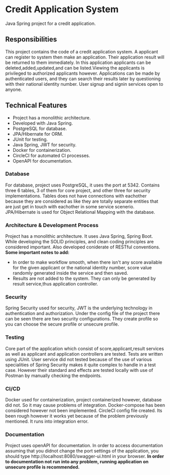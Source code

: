 # Credit Application System

Java Spring project for a credit application.

## Responsibilities
This project contains the code of a credit application system. A applicant can register to system then make an application. 
Their application result will be returned to them immediately. In this application applicants can be deleted,added,updated,and can be listed.Viewing the applicants is privileged to
authorized applicants however. Applications can be made by authenticated users, and they can search their results later by questioning with their national identity number. 
User signup and signin services open to anyone.<br> 
 


## Technical Features
- Project has a monolithic architecture.
- Developed with Java Spring.
- PostgreSQL for database.
- JPA/Hibernate for ORM.
- JUnit for testing.
- Java Spring, JWT for security.
- Docker for containerization.
- CircleCI for automated CI processes.
- OpenAPI for documentation.


### Database

For database, project uses PostgreSQL, it uses the port at 5342. Contains three 6 tables, 3 of them for core project, and other three for security implementations.
Tables does not have connections with eachother because they are considered as like they are totally separate entities that are just get in touch with eachother in some service scenerio.
JPA/Hibernate is used for Object Relational Mapping with the database.

### Architecture & Development Process

Project has a monolithic architecture. It uses Java Spring, Spring Boot. While developing the SOLID principles, and clean coding principles are considered important. 
Also developed coniderate of RESTful conventions.<br>
**Some important notes to add:**<br>
- In order to make workflow smooth, when there isn't any score available for the given applicant or the national identity number, score value randomly generated inside the service and then saved.
- Results are not added to the system. They can only be generated by result service,thus application controller.

### Security

Spring Security used for security, JWT is the underlying technology in authentication and authorization. 
Under the config file of the project there can be seen there are two security configurations. They create profile so you can choose the secure profile or unsecure profile.

### Testing

Core part of the application which consist of score,applicant,result services as well as applicant and application controllers are tested. Tests are written using JUnit. 
User service did not tested because of the use of various specialities of Spring Security makes it quite complex to handle in a test case. 
However their standard and effects are tested locally with use of Postman by manually checking the endpoints.


### CI/CD

Docker used for containerization, project containerized however, database did not. So it may cause problems of integration. 
Docker-compose has been considered however not been implemented. CircleCI config file created. Its been rough however it works yet because of the problem previously mentioned.
It runs into integration error.

### Documentation

Project uses openAPI for documentation.
In order to access documentation assuming that you didnot change the port settings of the application, 
you should type http://localhost:8080/swagger-ui.html in your browser. **In order to documentation not run into any problem, running application on unsecure profile is recommended.**

